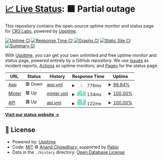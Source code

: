 # [📈 Live Status](https://status.other.page): <!--live status--> **🟧 Partial outage**

This repository contains the open-source uptime monitor and status page for [CR3 Labs](https://cr3labs.com), powered by [Upptime](https://github.com/upptime/upptime).

[![Uptime CI](https://github.com/cr3labs/other-page-status/workflows/Uptime%20CI/badge.svg)](https://github.com/cr3labs/other-page-status/actions?query=workflow%3A%22Uptime+CI%22)
[![Response Time CI](https://github.com/cr3labs/other-page-status/workflows/Response%20Time%20CI/badge.svg)](https://github.com/cr3labs/other-page-status/actions?query=workflow%3A%22Response+Time+CI%22)
[![Graphs CI](https://github.com/cr3labs/other-page-status/workflows/Graphs%20CI/badge.svg)](https://github.com/cr3labs/other-page-status/actions?query=workflow%3A%22Graphs+CI%22)
[![Static Site CI](https://github.com/cr3labs/other-page-status/workflows/Static%20Site%20CI/badge.svg)](https://github.com/cr3labs/other-page-status/actions?query=workflow%3A%22Static+Site+CI%22)
[![Summary CI](https://github.com/cr3labs/other-page-status/workflows/Summary%20CI/badge.svg)](https://github.com/cr3labs/other-page-status/actions?query=workflow%3A%22Summary+CI%22)

With [Upptime](https://upptime.js.org), you can get your own unlimited and free uptime monitor and status page, powered entirely by a GitHub repository. We use [Issues](https://github.com/cr3labs/other-page-status/issues) as incident reports, [Actions](https://github.com/cr3labs/other-page-status/actions) as uptime monitors, and [Pages](https://status.other.page) for the status page.

<!--start: status pages-->
<!-- This summary is generated by Upptime (https://github.com/upptime/upptime) -->
<!-- Do not edit this manually, your changes will be overwritten -->
<!-- prettier-ignore -->
| URL | Status | History | Response Time | Uptime |
| --- | ------ | ------- | ------------- | ------ |
| <img alt="" src="https://icons.duckduckgo.com/ip3/api.other.page.ico" height="13"> [App](https://api.other.page/core/v0/health) | 🟥 Down | [app.yml](https://github.com/CR3Labs/other-page-status/commits/HEAD/history/app.yml) | <details><summary><img alt="Response time graph" src="./graphs/app/response-time-week.png" height="20"> 776ms</summary><br><a href="https://status.other.page/history/app"><img alt="Response time 776" src="https://img.shields.io/endpoint?url=https%3A%2F%2Fraw.githubusercontent.com%2FCR3Labs%2Fother-page-status%2FHEAD%2Fapi%2Fapp%2Fresponse-time.json"></a><br><a href="https://status.other.page/history/app"><img alt="24-hour response time 329" src="https://img.shields.io/endpoint?url=https%3A%2F%2Fraw.githubusercontent.com%2FCR3Labs%2Fother-page-status%2FHEAD%2Fapi%2Fapp%2Fresponse-time-day.json"></a><br><a href="https://status.other.page/history/app"><img alt="7-day response time 776" src="https://img.shields.io/endpoint?url=https%3A%2F%2Fraw.githubusercontent.com%2FCR3Labs%2Fother-page-status%2FHEAD%2Fapi%2Fapp%2Fresponse-time-week.json"></a><br><a href="https://status.other.page/history/app"><img alt="30-day response time 776" src="https://img.shields.io/endpoint?url=https%3A%2F%2Fraw.githubusercontent.com%2FCR3Labs%2Fother-page-status%2FHEAD%2Fapi%2Fapp%2Fresponse-time-month.json"></a><br><a href="https://status.other.page/history/app"><img alt="1-year response time 776" src="https://img.shields.io/endpoint?url=https%3A%2F%2Fraw.githubusercontent.com%2FCR3Labs%2Fother-page-status%2FHEAD%2Fapi%2Fapp%2Fresponse-time-year.json"></a></details> | <details><summary><a href="https://status.other.page/history/app">99.84%</a></summary><a href="https://status.other.page/history/app"><img alt="All-time uptime 99.84%" src="https://img.shields.io/endpoint?url=https%3A%2F%2Fraw.githubusercontent.com%2FCR3Labs%2Fother-page-status%2FHEAD%2Fapi%2Fapp%2Fuptime.json"></a><br><a href="https://status.other.page/history/app"><img alt="24-hour uptime 100.00%" src="https://img.shields.io/endpoint?url=https%3A%2F%2Fraw.githubusercontent.com%2FCR3Labs%2Fother-page-status%2FHEAD%2Fapi%2Fapp%2Fuptime-day.json"></a><br><a href="https://status.other.page/history/app"><img alt="7-day uptime 99.84%" src="https://img.shields.io/endpoint?url=https%3A%2F%2Fraw.githubusercontent.com%2FCR3Labs%2Fother-page-status%2FHEAD%2Fapi%2Fapp%2Fuptime-week.json"></a><br><a href="https://status.other.page/history/app"><img alt="30-day uptime 99.84%" src="https://img.shields.io/endpoint?url=https%3A%2F%2Fraw.githubusercontent.com%2FCR3Labs%2Fother-page-status%2FHEAD%2Fapi%2Fapp%2Fuptime-month.json"></a><br><a href="https://status.other.page/history/app"><img alt="1-year uptime 99.84%" src="https://img.shields.io/endpoint?url=https%3A%2F%2Fraw.githubusercontent.com%2FCR3Labs%2Fother-page-status%2FHEAD%2Fapi%2Fapp%2Fuptime-year.json"></a></details>
| <img alt="" src="https://icons.duckduckgo.com/ip3/api.other.page.ico" height="13"> [Minter](https://api.other.page/v1/health/blockchain) | 🟩 Up | [minter.yml](https://github.com/CR3Labs/other-page-status/commits/HEAD/history/minter.yml) | <details><summary><img alt="Response time graph" src="./graphs/minter/response-time-week.png" height="20"> 134ms</summary><br><a href="https://status.other.page/history/minter"><img alt="Response time 134" src="https://img.shields.io/endpoint?url=https%3A%2F%2Fraw.githubusercontent.com%2FCR3Labs%2Fother-page-status%2FHEAD%2Fapi%2Fminter%2Fresponse-time.json"></a><br><a href="https://status.other.page/history/minter"><img alt="24-hour response time 134" src="https://img.shields.io/endpoint?url=https%3A%2F%2Fraw.githubusercontent.com%2FCR3Labs%2Fother-page-status%2FHEAD%2Fapi%2Fminter%2Fresponse-time-day.json"></a><br><a href="https://status.other.page/history/minter"><img alt="7-day response time 134" src="https://img.shields.io/endpoint?url=https%3A%2F%2Fraw.githubusercontent.com%2FCR3Labs%2Fother-page-status%2FHEAD%2Fapi%2Fminter%2Fresponse-time-week.json"></a><br><a href="https://status.other.page/history/minter"><img alt="30-day response time 134" src="https://img.shields.io/endpoint?url=https%3A%2F%2Fraw.githubusercontent.com%2FCR3Labs%2Fother-page-status%2FHEAD%2Fapi%2Fminter%2Fresponse-time-month.json"></a><br><a href="https://status.other.page/history/minter"><img alt="1-year response time 134" src="https://img.shields.io/endpoint?url=https%3A%2F%2Fraw.githubusercontent.com%2FCR3Labs%2Fother-page-status%2FHEAD%2Fapi%2Fminter%2Fresponse-time-year.json"></a></details> | <details><summary><a href="https://status.other.page/history/minter">100.00%</a></summary><a href="https://status.other.page/history/minter"><img alt="All-time uptime 100.00%" src="https://img.shields.io/endpoint?url=https%3A%2F%2Fraw.githubusercontent.com%2FCR3Labs%2Fother-page-status%2FHEAD%2Fapi%2Fminter%2Fuptime.json"></a><br><a href="https://status.other.page/history/minter"><img alt="24-hour uptime 100.00%" src="https://img.shields.io/endpoint?url=https%3A%2F%2Fraw.githubusercontent.com%2FCR3Labs%2Fother-page-status%2FHEAD%2Fapi%2Fminter%2Fuptime-day.json"></a><br><a href="https://status.other.page/history/minter"><img alt="7-day uptime 100.00%" src="https://img.shields.io/endpoint?url=https%3A%2F%2Fraw.githubusercontent.com%2FCR3Labs%2Fother-page-status%2FHEAD%2Fapi%2Fminter%2Fuptime-week.json"></a><br><a href="https://status.other.page/history/minter"><img alt="30-day uptime 100.00%" src="https://img.shields.io/endpoint?url=https%3A%2F%2Fraw.githubusercontent.com%2FCR3Labs%2Fother-page-status%2FHEAD%2Fapi%2Fminter%2Fuptime-month.json"></a><br><a href="https://status.other.page/history/minter"><img alt="1-year uptime 100.00%" src="https://img.shields.io/endpoint?url=https%3A%2F%2Fraw.githubusercontent.com%2FCR3Labs%2Fother-page-status%2FHEAD%2Fapi%2Fminter%2Fuptime-year.json"></a></details>
| <img alt="" src="https://icons.duckduckgo.com/ip3/api.other.page.ico" height="13"> [API](https://api.other.page/v1/health) | 🟩 Up | [api.yml](https://github.com/CR3Labs/other-page-status/commits/HEAD/history/api.yml) | <details><summary><img alt="Response time graph" src="./graphs/api/response-time-week.png" height="20"> 122ms</summary><br><a href="https://status.other.page/history/api"><img alt="Response time 122" src="https://img.shields.io/endpoint?url=https%3A%2F%2Fraw.githubusercontent.com%2FCR3Labs%2Fother-page-status%2FHEAD%2Fapi%2Fapi%2Fresponse-time.json"></a><br><a href="https://status.other.page/history/api"><img alt="24-hour response time 128" src="https://img.shields.io/endpoint?url=https%3A%2F%2Fraw.githubusercontent.com%2FCR3Labs%2Fother-page-status%2FHEAD%2Fapi%2Fapi%2Fresponse-time-day.json"></a><br><a href="https://status.other.page/history/api"><img alt="7-day response time 122" src="https://img.shields.io/endpoint?url=https%3A%2F%2Fraw.githubusercontent.com%2FCR3Labs%2Fother-page-status%2FHEAD%2Fapi%2Fapi%2Fresponse-time-week.json"></a><br><a href="https://status.other.page/history/api"><img alt="30-day response time 122" src="https://img.shields.io/endpoint?url=https%3A%2F%2Fraw.githubusercontent.com%2FCR3Labs%2Fother-page-status%2FHEAD%2Fapi%2Fapi%2Fresponse-time-month.json"></a><br><a href="https://status.other.page/history/api"><img alt="1-year response time 122" src="https://img.shields.io/endpoint?url=https%3A%2F%2Fraw.githubusercontent.com%2FCR3Labs%2Fother-page-status%2FHEAD%2Fapi%2Fapi%2Fresponse-time-year.json"></a></details> | <details><summary><a href="https://status.other.page/history/api">100.00%</a></summary><a href="https://status.other.page/history/api"><img alt="All-time uptime 100.00%" src="https://img.shields.io/endpoint?url=https%3A%2F%2Fraw.githubusercontent.com%2FCR3Labs%2Fother-page-status%2FHEAD%2Fapi%2Fapi%2Fuptime.json"></a><br><a href="https://status.other.page/history/api"><img alt="24-hour uptime 100.00%" src="https://img.shields.io/endpoint?url=https%3A%2F%2Fraw.githubusercontent.com%2FCR3Labs%2Fother-page-status%2FHEAD%2Fapi%2Fapi%2Fuptime-day.json"></a><br><a href="https://status.other.page/history/api"><img alt="7-day uptime 100.00%" src="https://img.shields.io/endpoint?url=https%3A%2F%2Fraw.githubusercontent.com%2FCR3Labs%2Fother-page-status%2FHEAD%2Fapi%2Fapi%2Fuptime-week.json"></a><br><a href="https://status.other.page/history/api"><img alt="30-day uptime 100.00%" src="https://img.shields.io/endpoint?url=https%3A%2F%2Fraw.githubusercontent.com%2FCR3Labs%2Fother-page-status%2FHEAD%2Fapi%2Fapi%2Fuptime-month.json"></a><br><a href="https://status.other.page/history/api"><img alt="1-year uptime 100.00%" src="https://img.shields.io/endpoint?url=https%3A%2F%2Fraw.githubusercontent.com%2FCR3Labs%2Fother-page-status%2FHEAD%2Fapi%2Fapi%2Fuptime-year.json"></a></details>

<!--end: status pages-->

[**Visit our status website →**](https://status.other.page)

## 📄 License

- Powered by: [Upptime](https://github.com/upptime/upptime)
- Code: [MIT](./LICENSE) © [Anand Chowdhary](https://anandchowdhary.com), supported by [Pabio](https://pabio.com)
- Data in the `./history` directory: [Open Database License](https://opendatacommons.org/licenses/odbl/1-0/)

